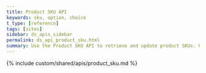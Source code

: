 ```yaml
---
title: Product SKU API
keywords: sku, option, choice
t_type: [reference]
tags: [sites]
sidebar: ds_apis_sidebar
permalink: ds_api_product_sku.html
summary: Use the Product SKU API to retrieve and update product SKUs. Use the Products API to create new SKUs.
---
```

{% include custom/shared/apis/product_sku.md %}